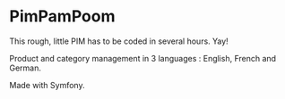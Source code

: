 # PimPamPoom
This rough, little PIM has to be coded in several hours. Yay!

Product and category management in 3 languages : English, French and German.

Made with Symfony.
